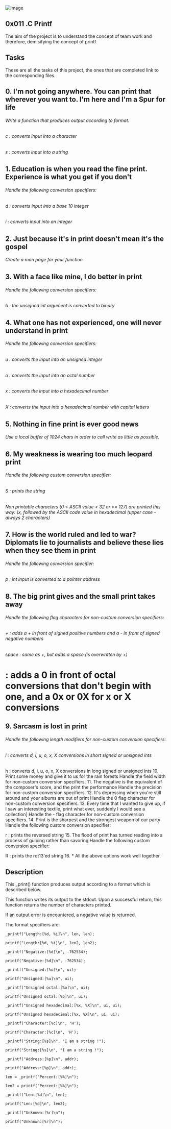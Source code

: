 ![image](https://user-images.githubusercontent.com/101451046/169172253-9eed0b39-77a4-46c5-b6a6-c4395a26616e.png)

## 0x011 .C Printf

The aim of the project is to understand the concept of team work and therefore, demisifying the concept of printf

## Tasks
These are all the tasks of this project, the ones that are completed link to the corresponding files.

## 0. I'm not going anywhere. You can print that wherever you want to. I'm here and I'm a Spur for life
 
  ###### Write a function that produces output according to format.

  ###### c : converts input into a character

  ###### s : converts input into a string
  
 
## 1. Education is when you read the fine print. Experience is what you get if you don't

   ###### Handle the following conversion specifiers:

   ###### d : converts input into a base 10 integer

   ###### i : converts input into an integer
   
   
## 2. Just because it's in print doesn't mean it's the gospel

  ###### Create a man page for your function
 
 
## 3. With a face like mine, I do better in print

  ###### Handle the following conversion specifiers:

  ###### b : the unsigned int argument is converted to binary


## 4. What one has not experienced, one will never understand in print

  ###### Handle the following conversion specifiers:

  ###### u : converts the input into an unsigned integer

  ###### o : converts the input into an octal number

  ###### x : converts the input into a hexadecimal number

  ###### X : converts the input into a hexadecimal number with capital letters
  
  
## 5. Nothing in fine print is ever good news

  ###### Use a local buffer of 1024 chars in order to call write as little as possible.
  
  
## 6. My weakness is wearing too much leopard print

  ###### Handle the following custom conversion specifier:

  ###### S : prints the string

  ###### Non printable characters (0 < ASCII value < 32 or >= 127) are printed this way: \x, followed by the ASCII code value in hexadecimal (upper case - always 2 characters)
  
  
## 7. How is the world ruled and led to war? Diplomats lie to journalists and believe these lies when they see them in print

  ###### Handle the following conversion specifier:

  ###### p : int input is converted to a pointer address
  
  
## 8. The big print gives and the small print takes away

  ###### Handle the following flag characters for non-custom conversion specifiers:

  ###### + : adds a + in front of signed positive numbers and a - in front of signed negative numbers

  ###### space : same as +, but adds a space (is overwritten by +)

 # : adds a 0 in front of octal conversions that don't begin with one, and a 0x or 0X for x or X conversions
 
 
## 9. Sarcasm is lost in print

  ###### Handle the following length modifiers for non-custom conversion specifiers:

  ###### l : converts d, i, u, o, x, X conversions in short signed or unsigned ints

  h : converts d, i, u, o, x, X conversions in long signed or unsigned ints
10. Print some money and give it to us for the rain forests
Handle the field width for non-custom conversion specifiers.
11. The negative is the equivalent of the composer's score, and the print the performance
Handle the precision for non-custom conversion specifiers.
12. It's depressing when you're still around and your albums are out of print
Handle the 0 flag character for non-custom conversion specifiers.
13. Every time that I wanted to give up, if I saw an interesting textile, print what ever, suddenly I would see a collection]
 Handle the - flag character for non-custom conversion specifiers.
14. Print is the sharpest and the strongest weapon of our party
Handle the following custom conversion specifier:

r : prints the reversed string
15. The flood of print has turned reading into a process of gulping rather than savoring
Handle the following custom conversion specifier:

R : prints the rot13'ed string
16. *
   All the above options work well together.

## **Description**

This _print() function produces output according to a format which is described below.

This function writes its output to the stdout. Upon a successful return, this function returns the number of characters printed.

If an output error is encountered, a negative value is returned.

The format specifiers are:



    _printf("Length:[%d, %i]\n", len, len);
    
    printf("Length:[%d, %i]\n", len2, len2);
    
    _printf("Negative:[%d]\n", -762534);
    
    printf("Negative:[%d]\n", -762534);
    
    _printf("Unsigned:[%u]\n", ui);
    
    printf("Unsigned:[%u]\n", ui);
    
    _printf("Unsigned octal:[%o]\n", ui);
    
    printf("Unsigned octal:[%o]\n", ui);
    
    _printf("Unsigned hexadecimal:[%x, %X]\n", ui, ui);
    
    printf("Unsigned hexadecimal:[%x, %X]\n", ui, ui);
    
    _printf("Character:[%c]\n", 'H');
    
    printf("Character:[%c]\n", 'H');
    
    _printf("String:[%s]\n", "I am a string !");
    
    printf("String:[%s]\n", "I am a string !");
    
    _printf("Address:[%p]\n", addr);
    
    printf("Address:[%p]\n", addr);
    
    len = _printf("Percent:[%%]\n");
    
    len2 = printf("Percent:[%%]\n");
    
    _printf("Len:[%d]\n", len);
    
    printf("Len:[%d]\n", len2);
    
    _printf("Unknown:[%r]\n");
    
    printf("Unknown:[%r]\n");
